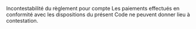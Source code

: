 Incontestabilité du règlement pour compte
Les paiements effectués en conformité avec les dispositions du présent Code ne peuvent donner lieu à contestation.